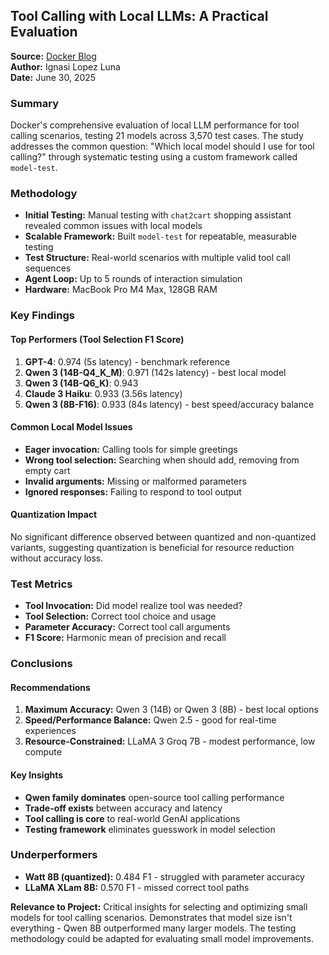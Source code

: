 
## Tool Calling with Local LLMs: A Practical Evaluation

**Source:** [Docker Blog](https://www.docker.com/blog/local-llm-tool-calling-a-practical-evaluation/)  
**Author:** Ignasi Lopez Luna  
**Date:** June 30, 2025

### Summary
Docker's comprehensive evaluation of local LLM performance for tool calling scenarios, testing 21 models across 3,570 test cases. The study addresses the common question: "Which local model should I use for tool calling?" through systematic testing using a custom framework called `model-test`.

### Methodology
- **Initial Testing:** Manual testing with `chat2cart` shopping assistant revealed common issues with local models
- **Scalable Framework:** Built `model-test` for repeatable, measurable testing
- **Test Structure:** Real-world scenarios with multiple valid tool call sequences
- **Agent Loop:** Up to 5 rounds of interaction simulation
- **Hardware:** MacBook Pro M4 Max, 128GB RAM

### Key Findings

#### Top Performers (Tool Selection F1 Score)
1. **GPT-4**: 0.974 (5s latency) - benchmark reference
2. **Qwen 3 (14B-Q4_K_M)**: 0.971 (142s latency) - best local model
3. **Qwen 3 (14B-Q6_K)**: 0.943
4. **Claude 3 Haiku**: 0.933 (3.56s latency)
5. **Qwen 3 (8B-F16)**: 0.933 (84s latency) - best speed/accuracy balance

#### Common Local Model Issues
- **Eager invocation:** Calling tools for simple greetings
- **Wrong tool selection:** Searching when should add, removing from empty cart
- **Invalid arguments:** Missing or malformed parameters
- **Ignored responses:** Failing to respond to tool output

#### Quantization Impact
No significant difference observed between quantized and non-quantized variants, suggesting quantization is beneficial for resource reduction without accuracy loss.

### Test Metrics
- **Tool Invocation:** Did model realize tool was needed?
- **Tool Selection:** Correct tool choice and usage
- **Parameter Accuracy:** Correct tool call arguments
- **F1 Score:** Harmonic mean of precision and recall

### Conclusions

#### Recommendations
1. **Maximum Accuracy:** Qwen 3 (14B) or Qwen 3 (8B) - best local options
2. **Speed/Performance Balance:** Qwen 2.5 - good for real-time experiences
3. **Resource-Constrained:** LLaMA 3 Groq 7B - modest performance, low compute

#### Key Insights
- **Qwen family dominates** open-source tool calling performance
- **Trade-off exists** between accuracy and latency
- **Tool calling is core** to real-world GenAI applications
- **Testing framework** eliminates guesswork in model selection

### Underperformers
- **Watt 8B (quantized):** 0.484 F1 - struggled with parameter accuracy
- **LLaMA XLam 8B:** 0.570 F1 - missed correct tool paths

**Relevance to Project:** Critical insights for selecting and optimizing small models for tool calling scenarios. Demonstrates that model size isn't everything - Qwen 8B outperformed many larger models. The testing methodology could be adapted for evaluating small model improvements.